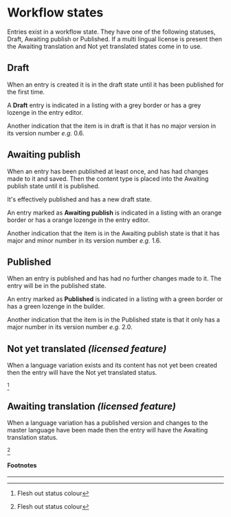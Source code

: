 # Workflow states
Entries exist in a workflow state. They have one of the following statuses, Draft, Awaiting publish or Published. If a multi lingual license is present then the Awaiting translation and Not yet translated states come in to use.

## Draft
When an entry is created it is in the draft state until it has been published for the first time.

A **Draft** entry is indicated in a listing with a grey border or has a grey lozenge in the entry editor. 

Another indication that the item is in draft is that it has no major version in its version number *e.g.* 0.6.

## Awaiting publish
When an entry has been published at least once, and has had changes made to it and saved. Then the content type is placed into the Awaiting publish state until it is published.

It's effectively published and has a new draft state. 

An entry marked as **Awaiting publish** is indicated in a listing with an orange border or has a orange lozenge in the entry editor. 

Another indication that the item is in the Awaiting publish state is that it has major and minor number in its version number *e.g.* 1.6.

## Published
When an entry is published and has had no further changes made to it. The entry will be in the published state.

An entry marked as **Published** is indicated in a listing with a green border or has a green lozenge in the builder. 

Another indication that the item is in the Published state is that it only has a major number in its version number *e.g.* 2.0.

## Not yet translated *(licensed feature)*
When a language variation exists and its content has not yet been created then the entry will have the Not yet translated status.

[^1] 

## Awaiting translation *(licensed feature)*
When a language variation has a published version and changes to the master language have been made then the entry will have the Awaiting translation status.

[^2]

#### Footnotes

---

[^1]: Flesh out status colour
[^2]: Flesh out status colour